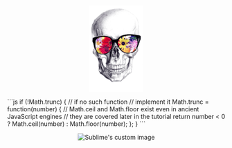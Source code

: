 <p align="center">
  <img src="https://raw.githubusercontent.com/vinosgrayapple/rsschool-cv/gh-pages/pngwing.com%20(4).png" align="center" height="200" >
</p>
```js
if (!Math.trunc) { // if no such function
  // implement it
  Math.trunc = function(number) {
    // Math.ceil and Math.floor exist even in ancient JavaScript engines
    // they are covered later in the tutorial
    return number < 0 ? Math.ceil(number) : Math.floor(number);
  };
}
```
<p align="center">
  <img src="https://github.com/waldyr/Sublime-Installer/blob/master/sublime_text.png?raw=true" alt="Sublime's custom image"/>
</p>
